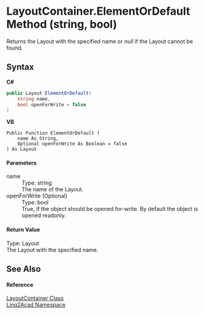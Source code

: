 # LayoutContainer.ElementOrDefault Method (string, bool)
 

Returns the Layout with the specified name or <i>null</i> if the Layout cannot be found.

## Syntax

**C#**<br />
``` C#
public Layout ElementOrDefault(
	string name,
	bool openForWrite = false
)
```

**VB**<br />
``` VB
Public Function ElementOrDefault ( 
	name As String,
	Optional openForWrite As Boolean = false
) As Layout
```


#### Parameters
<dl><dt>name</dt><dd>Type: string<br />The name of the Layout.</dd><dt>openForWrite (Optional)</dt><dd>Type: bool<br />True, if the object should be opened for-write. By default the object is opened readonly.</dd></dl>

#### Return Value
Type: Layout<br />The Layout with the specified name.

## See Also


#### Reference
<a href="T_Linq2Acad_LayoutContainer.md">LayoutContainer Class</a><br /><a href="N_Linq2Acad.md">Linq2Acad Namespace</a><br />
